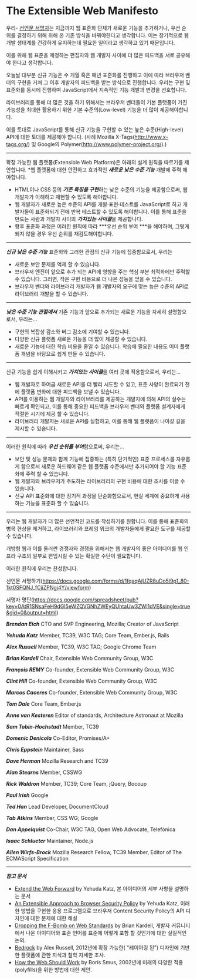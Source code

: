 The Extensible Web Manifesto
============================

우리- [선언문 서명자](https://extensiblewebmanifesto.org/#signatories)는 지금까지 웹 표준화 단체가 새로운 기능을 추가하거나, 우선 순위를 결정하기 위해 취해 온 기존 방식을 바꿔야한다고 생각합니다. 이는 장기적으로 웹 개발 생태계를 건강하게 유지하는데 필요한 일이라고 생각하고 있기 때문입니다.

이를 위해 웹 표준을 제정하는 편집자와 웹 개발자 사이에 더 많은 피드백을 서로 공유해야 한다고 생각합니다.
 
오늘날 대부분 신규 기능은 수 개월 혹은 매년 표준화를 진행하고 이에 따라 브라우저 벤더의 구현을 거쳐 그 이후 개발자의 피드백을 받는 방식으로 진행합니다. 우리는 구현 및 표준화를 동시에 진행하며 JavaScript에서 지속적인 기능 개발과 변경을 선호합니다.

라이브러리를 통해 더 많은 것을 하기 위해서는 브라우저 벤더들이 기본 플랫폼이 가진 가능성을 최대한 활용하기 위한 기본 수준의(Low-level) 기능을 더 많이 제공해야합니다.

이를 토대로 JavaScript를 통해 신규 기능을 구현할 수 있는 높은 수준(High-level) API에 대한 토대를 제공해야 합니다. (사례 Mozilla X-Tags(http://www.x-tags.org/) 및 Google의 Polymer(http://www.polymer-project.org/).)

------

확장 가능한 웹 플랫폼(Extensible Web Platform)은 아래의 설계 원칙을 따르기를 제안합니다.
*웹 플랫폼에 대한 안전하고 효과적인 ***새로운 낮은 수준 기능*** 개발에 주력 해야합니다.
* HTML이나 CSS 등의 ***기존 특징을 구현***하는 낮은 수준의 기능을 제공함으로써, 웹 개발자가 이해하고 재현할 수 있도록 해야합니다.
* 웹 개발자가 새로운 높은 수준의 API를 개발·표현·테스트를 JavaScript로 하고 개발자들이 표준화되기 전에 반복 테스트할 수  있도록 해야합니다. 이를 통해 표준을 만드는 사람과 개발자 사이의 ***가치있는 사이클***을 제공합니다.
* 향후 표준화 과정은 이러한 원칙에 따라 ***우선 순위 부여 ***을 해야하며, 그렇게 되지 않을 경우 우선 순위를 재검토​​해야합니다.

------

***신규 낮은 수준 기능*** 표준화와 그러한 관점의 신규 기능에 집중함으로서, 우리는

* 새로운 보안 문제를 억제 할 수 있습니다.
* 브라우저 엔진이 앞으로 추가 되는 API에 영향을 주는 핵심 부분 최적화에만 주력할 수 있습니다. 그러면, 작은 구현 비용으로 더 나은 성능을 얻을 수 있습니다.
* 브라우저 벤더와 라이브러리 개발자가 웹 개발자의 요구에 맞는 높은 수준의 API로 라이브러리 개발을 할 수 있습니다.

------

***낮은 수준 기능 관점에서*** 기존 기능과 앞으로 추가되는 새로운 기능을 자세히 설명함으로서, 우리는... 

* 구현의 복잡성 감소와 버그 감소에 기여할 수 있습니다.
* 다양한 신규 플랫폼 새로운 기능을 더 많이 제공할 수 있습니다.
* 새로운 기능에 대한 학습 비용을 줄일 수 있습니다. 학습에 필요한 내용도 이미 플랫폼 개념을 바탕으로 쉽게 만들 수 있습니다.

------

신규 기능을 쉽게 이해시키고 ***가치있는 사이클***을 여러 곳에 적용함으로서, 우리는...

* 웹 개발자로 하여금 새로운 API를 더 빨리 시도할 수 있고, 표준 사양이 완료되기 전에 플랫폼 변화에 대한 피드백을 보낼 수 있습니다.
* API를 이용하는 웹 개발자와 라이브러리를 제공하는 개발자에 의해 API의 실수는 빠르게 확인되고, 이를 통해 중요한 피드백을 브라우저 벤더와 플랫폼 설계자에게 적절한 시기에 제공 할 수 있습니다.
* 라이브러리 개발자는 새로운 API를 실험하고, 이를 통해 웹 플랫폼이 나아갈 길을 제시할 수 있습니다.

------

이러한 원칙에 따라 ***우선 순위를 부여***함으로써, 우리는...

* 보안 및 성능 문제와 함께 기능에 집중하는 (특히 단기적인) 표준 프로세스를 자유롭게 함으로서 새로운 하드웨어 같은 웹 플랫폼 수준에서만 추가되어야 할 기능 표준화에 주력 할 수 있습니다.
* 웹 개발자와 브라우저가 주도하는 라이브러리의 구현 비용에 대한 조사를 이끌 수 있습니다.
* 신규 API 표준화에 대한 장기적 과정을 단순화함으로서, 현실 세계에 중요하게 사용하는 기능을 표준화 할 수 있습니다.

------

우리는 웹 개발자가 더 많은 선언적인 코드를 작성하기를 원합니다. 이를 통해 표준화의 병목 현상을 제거하고, 라이브러리와 프레임 워크의 개발자들에게 팔요한 도구를 제공할 수 있습니다.

개방형 웹과 이를 둘러싼 경쟁자와 경쟁을 위해서는 웹 개발자의 좋은 아이디어를 웹 인프라 구조의 일부로 편입시킬 수 있는 확실한 수단이 필요합니다.

이러한 원칙에 우리는 찬성합니다.

선언문 서명하기(https://docs.google.com/forms/d/1fqaqAjUZR8uDo5l9p1_80-1kt0SFQNJ_fCjiZPNgj4Y/viewform)

서명자 명단(https://docs.google.com/spreadsheet/pub?key=0AtR1SNsaFeH9dGI5eWZQVGNhZWEyQUhtaUw3ZWl1dVE&single=true&gid=0&output=html)



***Brendan Eich***
CTO and SVP Engineering, Mozilla; Creator of JavaScript

***Yehuda Katz***
Member, TC39, W3C TAG; Core Team, Ember.js, Rails

***Alex Russell***
Member, TC39, W3C TAG; Google Chrome Team

***Brian Kardell***
Chair, Extensible Web Community Group, W3C

***François REMY***
Co-founder, Extensible Web Community Group, W3C

***Clint Hill***
Co-founder, Extensible Web Community Group, W3C

***Marcos Caceres***
Co-founder, Extensible Web Community Group, W3C

***Tom Dale***
Core Team, Ember.js

***Anne van Kesteren***
Editor of standards, Architecture Astronaut at Mozilla

***Sam Tobin-Hochstadt***
Member, TC39

***Domenic Denicola***
Co-Editor, Promises/A+

***Chris Eppstein***
Maintainer, Sass

***Dave Herman***
Mozilla Research and TC39

***Alan Stearns***
Member, CSSWG

***Rick Waldron***
Member, TC39; Core Team, jQuery, Bocoup

***Paul Irish***
Google

***Ted Han***
Lead Developer, DocumentCloud

***Tab Atkins***
Member, CSS WG; Google

***Dan Appelquist***
Co-Chair, W3C TAG, Open Web Advocate, Telefónica

***Isaac Schlueter***
Maintainer, Node.js

***Allen Wirfs-Brock***
Mozilla Research Fellow, TC39 Member, Editor of The ECMAScript Specification

-----

***참고 문서***
* [Extend the Web Forward](http://yehudakatz.com/2013/05/21/extend-the-web-forward/) by Yehuda Katz, 본 아이디어의 세부 사항을 설명하는 문서
* [An Extensible Approach to Browser Security Policy](http://yehudakatz.com/2013/05/24/an-extensible-approach-to-browser-security-policy/) by Yehuda Katz, 이러한 방법을 구현한 응용 프로그램으로 브라우저 Content Security Policy의 API 디자인에 대한 문제에 대한 해설
* [Dropping the F-Bomb on Web Standards](https://briankardell.wordpress.com/2013/05/17/dropping-the-f-bomb/) by Brian Kardell, 개발자 커뮤니티에서 나온 아이디어와 표준 언어를 표준에 어떻게 포함 할 것인가에 대한 실질적인 논의.
* [Bedrock](http://infrequently.org/2012/04/bedrock/) by Alex Russell, 2012년에 확장 가능한( "레이어링 된") 디자인에 기반한 플랫폼에 관한 지식과 철학 자세한 조사.
* [How the Web Should Work](http://smus.com/how-the-web-should-work/) by Boris Smus, 2002년에 미래의 다양한 적용(polyfills)을 위한 방법에 대한 제안.
